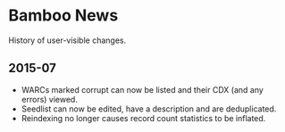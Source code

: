 Bamboo News
===========

History of user-visible changes.

2015-07
-------

* WARCs marked corrupt can now be listed and their CDX (and any errors) viewed.
* Seedlist can now be edited, have a description and are deduplicated.
* Reindexing no longer causes record count statistics to be inflated.

